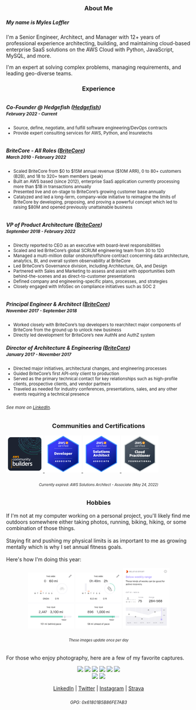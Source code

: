 <h3 align=center> About Me</h3>

<!-- <img height=200px src="https://lh3.googleusercontent.com/pw/ACtC-3c-dusgUd3dzWL301_i7zDmeRJ1U1PSpkdRN6t4CSA2EmsXZo5hn4EeTI-6s4YBEK_ThVJLCgA87i75MeWjVAAIxrFefMgA6AgMa9xqGd00FxDttF6t0Cotd4DN2cy-3docJiST-SfKmVF72UyQYl88Fw=w596-h892-no?authuser=0"> -->
<!-- <img height=200px src="https://lh3.googleusercontent.com/a-/AOh14GgLBuk3P4nskftJSftHKHP7QZ7UbqjwljjdY-KURg=s576-p-rw-no" -->
<p>
<h5> My name is Myles Loffler </h5>

I'm a Senior Engineer, Architect, and Manager with 12+ years of professional experience architecting, building, and
maintaining cloud-based enterprise SaaS solutions on the AWS Cloud with Python, JavaScript, MySQL, and more.

I'm an expert at solving complex problems, managing requirements, and leading geo-diverse teams.

<p align=center> </p>

<h3 align=center> Experience </h3>

<h6></h6>
<h5>Co-Founder @ Hedgefish (<a href="https://hedgefish.com">Hedgefish</a>)
  <br/>
  <small>February 2022 - Current </small>
</h5>
<small>
  <ul>
    <li>Source, define, negotiate, and fulfill software engineering/DevOps contracts</li>
    <li>Provide expert consulting services for AWS, Python, and Insuretechs</li>
  </ul>
</small>

<h6></h6>
<h5>BriteCore - All Roles (<a href="https://www.britecore.com">BriteCore</a>)
  <br/>
  <small>March 2010 - February 2022 </small>
</h5>
<small>
  <ul>
    <li>Scaled BriteCore from $0 to $15M annual revenue ($10M ARR), 0 to 80+ customers (B2B), and 18 to 320+ team members (peak)</li>
    <li>Built an AWS based (since 2012), enterprise SaaS application currently processing more than $1B in transactions annually</li>
    <li>Presented live and on-stage to BriteCore’s growing customer base annually</li>
    <li>Catalyzed and led a long-term, company-wide initiative to reimagine the limits of BriteCore by developing, proposing, and proving a powerful concept which led to raising $80M and opened previously unattainable business</li>
  </ul>
</small>

<h6></h6>
<h5>VP of Product Architecture (<a href="https://www.britecore.com">BriteCore</a>)
  <br/>
  <small>September 2018 - February 2022 </small>
</h5>
<small>
  <ul>
    <li>Directly reported to CEO as an executive with board-level responsibilities</li>
    <li>Scaled and led BriteCore’s global SCRUM engineering team from 30 to 120</li>
    <li>Managed a multi-million dollar onshore/offshore contract concerning data architecture, analytics, BI, and overall system observability at BriteCore</li>
    <li>Led BriteCore’s Governance division, including Architecture, QA, and Design</li>
    <li>Partnered with Sales and Marketing to assess and assist with opportunities both behind-the-scenes and as direct-to-customer presentations</li>
    <li>Defined company and engineering-specific plans, processes, and strategies</li>
    <li>Closely engaged with InfoSec on compliance initiatives such as SOC 2</li>
  </ul>
</small>

<h6></h6>
<h5>Principal Engineer & Architect (<a href="https://www.britecore.com">BriteCore</a>)
  <br/>
  <small>November 2017 - September 2018 </small>
</h5>
<small>
  <ul>
    <li>Worked closely with BriteCore’s top developers to rearchitect major components of BriteCore from the ground up to unlock new business</li>
    <li>Directly led development for BriteCore’s new AuthN and AuthZ system</li>
  </ul>
</small>
<h5>Director of Architecture & Engineering (<a href="https://www.britecore.com">BriteCore</a>)
  <br/>
  <small>January 2017 - November 2017</small>
</h5>
<small>
  <ul>
    <li>Directed major initiatives, architectural changes, and engineering processes</li>
    <li>Guided BriteCore’s first API-only client to production</li>
    <li>Served as the primary technical contact for key relationships such as high-profile clients, prospective clients, and vendor partners</li>
    <li>Traveled as needed for industry conferences, presentations, sales, and any other events requiring a technical presence</li>
  </ul>
</small>

<small><h6> See more on <a href="www.linkedin.com/in/mylesloffler">LinkedIn</a>.</small>

<h3 align=center> Communities and Certifications </h3>
<p align=center">
  <a href="https://aws.amazon.com/developer/community/community-builders/">
    <img width=20% src="assets/Community%20Builders%20badge%20800px.png" alt="AWS Community Builders Logo">
  </a>
  <a href="https://www.credly.com/badges/1dd8cfba-29a7-4fb9-bdc2-92f645646a93">
    <img width=20% src="assets/developer-associate.png" alt="AWS Developer Associate Badge">
  </a>
  <a href="https://www.credly.com/badges/44478887-8add-4fa9-9e13-31dcf928c0c9">
    <img width=20% src="assets/solutions-architect-associate.png" alt="AWS Solutions Architect Associate Badge">
  </a>
  <a href="https://www.credly.com/badges/456b8360-a71b-4866-b6d3-b208c7f03155">
    <img width=20% src="assets/cloud-practitioner-badge.png" alt="AWS Cloud Practitioner Badge">
  </a>
  <h6 align=center> <small><small><i>Currently expired: AWS Solutions Architect - Associate (May 24, 2022)</i></small></small></h6>
</p>

<h3 align=center> Hobbies</h3>
If I'm not at my computer working on a personal project, you'll likely
find me outdoors somewhere either taking photos, running, biking, hiking, or
some combination of those things.
<br/><br/>
Staying fit and pushing my physical limits is as important to
me as growing mentally which is why I set annual fitness goals.
<br/><br/>
Here's how I'm doing this year:

<p align=center>
  <img width=25% src="https://raw.githubusercontent.com/myles2007/myles2007/master/strava/strava-ride-goals-tab.png" alt="Strava Ride Goals">
  <img width=25% src="https://raw.githubusercontent.com/myles2007/myles2007/master/strava/strava-run-goals-tab.png" alt="Strava Run Goals">
  <img width=25% src="https://raw.githubusercontent.com/myles2007/myles2007/master/strava/strava-relative-effort-goals-tab.png" alt="Strava Relative Effort Goals">
</p>
<h6 align=center> <small><small><i>These images update once per day</i></small></small></h6>

For those who enjoy photography, here are a few of my favorite captures.

<p align=center>
<img width=30% src="photography/JPA_6168.jpg">
<img width=30% src="photography/JPA_6320.jpg">
<img width=30% src="photography/JPA_6353-HDR-2.jpg">
<img width=30% src="photography/JPA_7089-HDR.jpg">
<img width=30% src="photography/JPA_7692.jpg">
<img width=30% src="photography/JPA_1320.jpg">
<br/>
<img width=30% src="photography/JPA_8656.jpg">
<img width=30% src="photography/JPA_8727.jpg">
</p>

<p align=center>
 <a href="www.linkedin.com/in/mylesloffler">LinkedIn</a> |
 <a href="https://twitter.com/MylesLoffler">Twitter</a> |
 <a href="https://www.instagram.com/mylesloffler/">Instagram</a> |
 <a href="https://www.strava.com/athletes/1630848">Strava</a>
</p>

<small><h6 align=center>GPG: 0x61801B5B86FE7AB3</h6></small>
